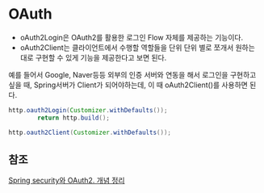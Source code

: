 # OAuth 


* oAuth2Login은 OAuth2를 활용한 로그인 Flow 자체를 제공하는 기능이다.
* oAuth2Client는 클라이언트에서 수행할 역할들을 단위 단위 별로 쪼개서 원하는 대로 구현할 수 있게 기능을 제공한다고 보면 된다.

예를 들어서 Google, Naver등등 외부의 인증 서버와 연동을 해서 로그인을 구현하고 싶을 때, Spring서버가 Client가 되어야하는데, 이 때 oAuth2Client()를 사용하면 된다.


```java
http.oauth2Login(Customizer.withDefaults());
        return http.build();
```


```java
http.oauth2Client(Customizer.withDefaults());
```



## 참조 
[Spring security와 OAuth2. 개념 정리](https://velog.io/@juhyeon1114/Spring-security%EC%99%80-OAuth2.-%EA%B0%9C%EB%85%90-%EC%A0%95%EB%A6%AC) 


